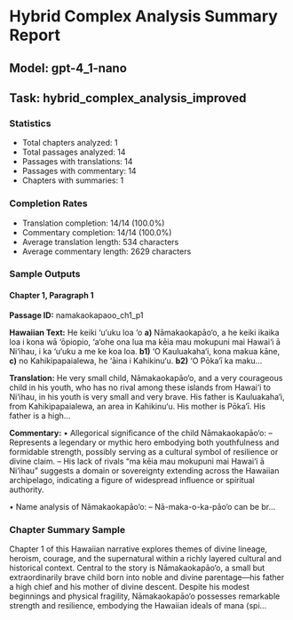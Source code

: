 # Hybrid Complex Analysis Summary Report
## Model: gpt-4_1-nano
## Task: hybrid_complex_analysis_improved

### Statistics
- Total chapters analyzed: 1
- Total passages analyzed: 14
- Passages with translations: 14
- Passages with commentary: 14
- Chapters with summaries: 1

### Completion Rates
- Translation completion: 14/14 (100.0%)
- Commentary completion: 14/14 (100.0%)
- Average translation length: 534 characters
- Average commentary length: 2629 characters

### Sample Outputs

#### Chapter 1, Paragraph 1
**Passage ID:** namakaokapaoo_ch1_p1

**Hawaiian Text:**
He keiki ‘u‘uku loa ‘o **a)** Nāmakaokapāo‘o, a he  keiki ikaika loa i kona wā ‘ōpiopio, ‘a‘ohe ona lua  ma kēia mau mokupuni mai Hawai‘i ā Ni‘ihau, i ka  ‘u‘uku a me ke koa loa. **b1)** ‘O Kauluakaha‘i, kona   makua kāne, **c)** no Kahikipapaialewa, he ‘āina i  Kahikinu‘u. **b2)** ‘O Pōka‘ī ka maku...

**Translation:**
He very small child, Nāmakaokapāo‘o, and a very courageous child in his youth, who has no rival among these islands from Hawai‘i to Ni‘ihau, in his youth is very small and very brave. His father is Kauluakaha‘i, from Kahikipapaialewa, an area in Kahikinu‘u. His mother is Pōka‘ī. His father is a high...

**Commentary:**
• Allegorical significance of the child Nāmakaokapāo‘o:
  – Represents a legendary or mythic hero embodying both youthfulness and formidable strength, possibly serving as a cultural symbol of resilience or divine claim.
  – His lack of rivals “ma kēia mau mokupuni mai Hawai‘i ā Ni‘ihau” suggests a domain or sovereignty extending across the Hawaiian archipelago, indicating a figure of widespread influence or spiritual authority.

• Name analysis of Nāmakaokapāo‘o:
  – Nā-maka-o-ka-pāo‘o can be br...

### Chapter Summary Sample
Chapter 1 of this Hawaiian narrative explores themes of divine lineage, heroism, courage, and the supernatural within a richly layered cultural and historical context. Central to the story is Nāmakaokapāo‘o, a small but extraordinarily brave child born into noble and divine parentage—his father a high chief and his mother of divine descent. Despite his modest beginnings and physical fragility, Nāmakaokapāo‘o possesses remarkable strength and resilience, embodying the Hawaiian ideals of mana (spi...
